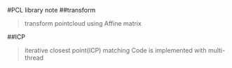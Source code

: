 #PCL library note
##transform
> transform pointcloud using Affine matrix

##ICP
> iterative closest point(ICP) matching 
> Code is implemented with multi-thread

